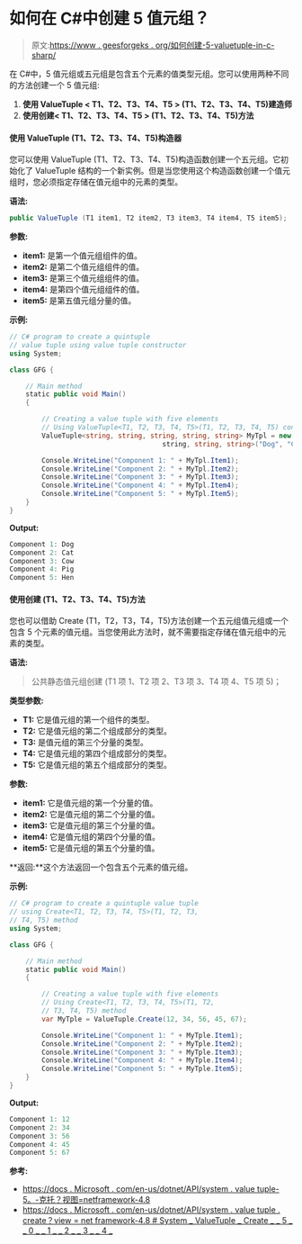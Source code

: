 # 如何在 C#中创建 5 值元组？

> 原文:[https://www . geesforgeks . org/如何创建-5-valuetuple-in-c-sharp/](https://www.geeksforgeeks.org/how-to-create-5-valuetuple-in-c-sharp/)

在 C#中，5 值元组或五元组是包含五个元素的值类型元组。您可以使用两种不同的方法创建一个 5 值元组:

1.  **使用 ValueTuple < T1、T2、T3、T4、T5 > (T1、T2、T3、T4、T5)建造师**
2.  **使用创建< T1、T2、T3、T4、T5 > (T1、T2、T3、T4、T5)方法**

#### 使用 ValueTuple <t1 t2="" t3="" t4="" t5="">(T1、T2、T3、T4、T5)构造器</t1>

您可以使用 ValueTuple <t1 t2="" t3="" t4="" t5="">(T1、T2、T3、T4、T5)构造函数创建一个五元组。它初始化了 ValueTuple <t1 t2="" t3="" t4="" t5="">结构的一个新实例。但是当您使用这个构造函数创建一个值元组时，您必须指定存储在值元组中的元素的类型。</t1></t1>

**语法:**

```cs
public ValueTuple (T1 item1, T2 item2, T3 item3, T4 item4, T5 item5);
```

**参数:**

*   **item1:** 是第一个值元组组件的值。
*   **item2:** 是第二个值元组组件的值。
*   **item3:** 是第三个值元组组件的值。
*   **item4:** 是第四个值元组组件的值。
*   **item5:** 是第五值元组分量的值。

**示例:**

```cs
// C# program to create a quintuple
// value tuple using value tuple constructor
using System;

class GFG {

    // Main method
    static public void Main()
    {

        // Creating a value tuple with five elements
        // Using ValueTuple<T1, T2, T3, T4, T5>(T1, T2, T3, T4, T5) constructor
        ValueTuple<string, string, string, string, string> MyTpl = new ValueTuple<string, string,
                                      string, string, string>("Dog", "Cat", "Cow", "Pig", "Hen");

        Console.WriteLine("Component 1: " + MyTpl.Item1);
        Console.WriteLine("Component 2: " + MyTpl.Item2);
        Console.WriteLine("Component 3: " + MyTpl.Item3);
        Console.WriteLine("Component 4: " + MyTpl.Item4);
        Console.WriteLine("Component 5: " + MyTpl.Item5);
    }
}
```

**Output:**

```cs
Component 1: Dog
Component 2: Cat
Component 3: Cow
Component 4: Pig
Component 5: Hen

```

#### 使用创建 <t1 t2="" t3="" t4="" t5="">(T1、T2、T3、T4、T5)方法</t1>

您也可以借助 Create <t1 t2="" t3="" t4="" t5="">(T1，T2，T3，T4，T5)方法创建一个五元组值元组或一个包含 5 个元素的值元组。当您使用此方法时，就不需要指定存储在值元组中的元素的类型。</t1>

**语法:**

> 公共静态值元组<t1 t2="" t3="" t4="" t5="">创建 <t1 t2="" t3="" t4="" t5="">(T1 项 1、T2 项 2、T3 项 3、T4 项 4、T5 项 5)；</t1></t1>

**类型参数:**

*   **T1:** 它是值元组的第一个组件的类型。
*   **T2:** 它是值元组的第二个组成部分的类型。
*   **T3:** 是值元组的第三个分量的类型。
*   **T4:** 它是值元组的第四个组成部分的类型。
*   **T5:** 它是值元组的第五个组成部分的类型。

**参数:**

*   **item1:** 它是值元组的第一个分量的值。
*   **item2:** 它是值元组的第二个分量的值。
*   **item3:** 它是值元组的第三个分量的值。
*   **item4:** 它是值元组的第四个分量的值。
*   **item5:** 它是值元组的第五个分量的值。

**返回:**这个方法返回一个包含五个元素的值元组。

**示例:**

```cs
// C# program to create a quintuple value tuple
// using Create<T1, T2, T3, T4, T5>(T1, T2, T3,
// T4, T5) method
using System;

class GFG {

    // Main method
    static public void Main()
    {

        // Creating a value tuple with five elements
        // Using Create<T1, T2, T3, T4, T5>(T1, T2, 
        // T3, T4, T5) method
        var MyTple = ValueTuple.Create(12, 34, 56, 45, 67);

        Console.WriteLine("Component 1: " + MyTple.Item1);
        Console.WriteLine("Component 2: " + MyTple.Item2);
        Console.WriteLine("Component 3: " + MyTple.Item3);
        Console.WriteLine("Component 4: " + MyTple.Item4);
        Console.WriteLine("Component 5: " + MyTple.Item5);
    }
}
```

**Output:**

```cs
Component 1: 12
Component 2: 34
Component 3: 56
Component 4: 45
Component 5: 67

```

**参考:**

*   [https://docs . Microsoft . com/en-us/dotnet/API/system . value tuple-5。-克托？视图=netframework-4.8](https://docs.microsoft.com/en-us/dotnet/api/system.valuetuple-5.-ctor?view=netframework-4.8)
*   [https://docs . Microsoft . com/en-us/dotnet/API/system . value tuple . create？view = net framework-4.8 # System _ ValueTuple _ Create _ _ 5 _ _ 0 _ _ 1 _ _ 2 _ _ 3 _ _ 4 _](https://docs.microsoft.com/en-us/dotnet/api/system.valuetuple.create?view=netframework-4.8#System_ValueTuple_Create__5___0___1___2___3___4_)